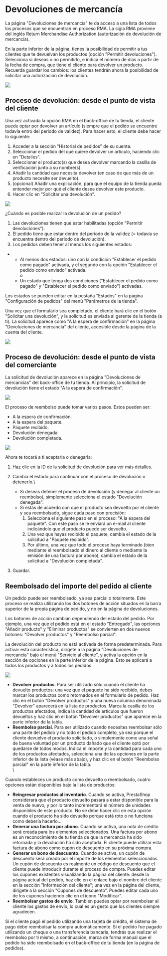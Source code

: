 # Devoluciones de mercancía

La página "Devoluciones de mercancía" te da acceso a una lista de todos los procesos que se encuentran en proceso RMA. La sigla RMA proviene del inglés Return Merchandise Authorization (autorización de devolución de mercancía).

En la parte inferior de la página, tienes la posibilidad de permitir a tus clientes que te devuelvan los productos (opción "Permitir devoluciones"). Selecciona si deseas o no permitirlo, e indica el número de días a partir de la fecha de compra, que tiene el cliente para devolver un producto. Recuerda guardar los cambios: los clientes tendrán ahora la posibilidad de solicitar una autorización de devolución.

![](../../../.gitbook/assets/54265201.png)

## Proceso de devolución: desde el punto de vista del cliente <a href="devolucionesdemercancia-procesodedevolucion-desdeelpuntodevistadelcliente" id="devolucionesdemercancia-procesodedevolucion-desdeelpuntodevistadelcliente"></a>

Una vez activada la opción RMA en el back-office de tu tienda, el cliente puede optar por devolver un artículo (siempre que el pedido se encuentre todavía entro del periodo de validez). Para hacer esto, el cliente debe hacer lo siguiente:

1. Acceder a la sección "Historial de pedidos" de su cuenta.
2. Seleccionar el pedido del que quiere devolver un artículo, haciendo clic en "Detalles".
3. Seleccionar el producto(s) que desea devolver marcando la casilla de verificación junto a su nombre(s).
4. Añadir la cantidad que necesita devolver (en caso de que más de un producto necesite ser devuelto).
5. (opcional) Añadir una explicación, para que el equipo de la tienda pueda entender mejor por qué el cliente desea devolver este producto.
6. Hacer clic en "Solicitar una devolución".

![](../../../.gitbook/assets/54265205.png)

¿Cuándo es posible realizar la devolución de un pedido?

1. Las devoluciones tienen que estar habilitadas (opción "Permitir devoluciones").
2. El pedido tiene que estar dentro del periodo de la validez (= todavía se encuentra dentro del periodo de devolución).
3. Los pedidos deben tener al menos los siguientes estados:

*
  * Al menos dos estados: uno con la condición "Establecer el pedido como pagado" activada, y el segundo con la opción "Establecer el pedido como enviado" activada.\
    o
  * Un estado que tenga dos condiciones ("Establecer el pedido como pagado" y "Establecer el pedido como enviado") activadas.

Los estados se pueden editar en la pestaña "Estados" en la página "Configuración de pedidos" del menú "Parámetros de la tienda".

Una vez que el formulario sea completado, el cliente hará clic en el botón "Solicitar una devolución", y la solicitud es enviada al gerente de la tienda (a ti). La solicitud aparece como "A la espera de confirmación" en la página "Devoluciones de mercancía" del cliente, accesible desde la página de la cuenta del cliente.

![](../../../.gitbook/assets/54265207.png)

## Proceso de devolución: desde el punto de vista del comerciante <a href="devolucionesdemercancia-procesodedevolucion-desdeelpuntodevistadelcomerciante" id="devolucionesdemercancia-procesodedevolucion-desdeelpuntodevistadelcomerciante"></a>

La solicitud de devolución aparece en la página "Devoluciones de mercancías" del back-office de tu tienda. Al principio, la solicitud de devolución tiene el estado "A la espera de confirmación".

![](../../../.gitbook/assets/54265210.png)

El proceso de reembolso puede tomar varios pasos. Estos pueden ser:

* A la espera de confirmación.
* A la espera del paquete.
* Paquete recibido.
* Devolución denegada.
* Devolución completada.

![](../../../.gitbook/assets/54265212.png)

Ahora te tocará a ti aceptarla o denegarla:

1. Haz clic en la ID de la solicitud de devolución para ver más detalles.
2. Cambia el estado para continuar con el proceso de devolución o detenerlo.\

   * Si deseas detener el proceso de devolución (y denegar al cliente un reembolso), simplemente selecciona el estado "Devolución denegada".
   * Si estás de acuerdo con que el producto sea devuelto por el cliente y sea reembolsado, sigue cada paso con precisión:
     1. Selecciona el siguiente paso en el proceso: "A la espera del paquete". Con este paso se le enviará un e-mail al cliente indicándole que el producto puede ser devuelto.
     2. Una vez que hayas recibido el paquete, cambia el estado de la solicitud a "Paquete recibido".
     3. Por último, una vez que todo el proceso haya terminado (bien mediante el reembolsado el dinero al cliente o mediante la emisión de una factura por abono), cambia el estado de la solicitud a "Devolución completada".
3. Guardar.

## Reembolsado del importe del pedido al cliente <a href="devolucionesdemercancia-reembolsadodelimportedelpedidoalcliente" id="devolucionesdemercancia-reembolsadodelimportedelpedidoalcliente"></a>

Un pedido puede ser reembolsado, ya sea parcial o totalmente. Este proceso se realiza utilizando los dos botones de acción situados en la barra superior de la propia página de pedido, y no en la página de devoluciones.

Los botones de acción cambian dependiendo del estado del pedido. Por ejemplo, una vez que el pedido está en el estado "Entregado", las opciones "Añadir producto" y "Eliminar productos" se convierten en dos nuevos botones: "Devolver productos" y "Reembolso parcial".

La devolución del producto no está activada de forma predeterminada. Para activar esta característica, dirígete a la página "Devoluciones de mercancía" bajo el menú "Servicio al cliente", y activa la opción en la sección de opciones en la parte inferior de la página. Esto se aplicará a todos los productos y a todos los pedidos.

![](../../../.gitbook/assets/54265215.png)

* **Devolver productos**. Para ser utilizado sólo cuando el cliente ha devuelto productos: una vez que el paquete ha sido recibido, debes marcar los productos como retornados en el formulario de pedido. Haz clic en el botón "Devolver productos" y una nueva columna denominada "Devolver" aparecerá en la lista de productos. Marca la casilla de los productos afectados, indica la cantidad de artículos que fueron devueltos y haz clic en el botón "Devolver productos" que aparece en la parte inferior de la tabla.
* **Reembolso parcial**. Para ser utilizado cuando necesites reembolsar sólo una parte del pedido y no todo el pedido completo, ya sea porque el cliente devuelve el producto solicitado, o simplemente como una señal de buena voluntad por un producto dañado que el cliente optó por quedarse de todos modos. Indica el importe y la cantidad para cada uno de los productos afectados, selecciona una de las opciones en la parte inferior de la lista (véase más abajo), y haz clic en el botón "Reembolso parcial" en la parte inferior de la tabla.\
  \


Cuando estableces un producto como devuelto o reembolsado, cuatro opciones están disponibles bajo la lista de productos:

* **Reingresar productos al inventario**. Cuando se activa, PrestaShop considerará que el producto devuelto pasará a estar disponible para la venta de nuevo, y por lo tanto incrementará el número de unidades disponibles de este producto. No se debe hacer clic en esta opción cuando el producto ha sido devuelto porque está roto o no funciona como debería hacerlo...
* **Generar una factura por abono**. Cuando se activa, una nota de crédito será creada para los elementos seleccionados. Una factura por abono es un reconocimiento de tu tienda de que la mercancía ha sido retornada y la devolución ha sido aceptada. El cliente puede utilizar esta factura de abono como cupón de descuento en su próxima compra.
* **Generar un bono de descuento**. Cuando se activa, un cupón de descuento será creado por el importe de los elementos seleccionados. Un cupón de descuento es realmente un código de descuento que el cliente puede introducir durante el proceso de compra. Puedes editar los cupones existentes visualizando la página del cliente: desde la página actual del pedido, haz clic en el enlace bajo el nombre del cliente en la sección "Información del cliente"; una vez en la página del cliente, dirígete a la sección "Cupones de descuento". Puedes editar cada uno de los cupones haciendo clic en el icono "Modificar".
* **Reembolsar gastos de envío**. También puedes optar por reembolsar al cliente los gastos de envío, lo cual es un gesto que los clientes siempre agradecen.

Si el cliente pagó el pedido utilizando una tarjeta de crédito, el sistema de pago debe reembolsar la compra automáticamente. Si el pedido fue pagado utilizando un cheque o una transferencia bancaria, tendrás que realizar el reembolso por ti mismo, a continuación, marca de forma manual que el pedido ha sido reembolsado en el back-office de tu tienda (en la página de pedidos).
